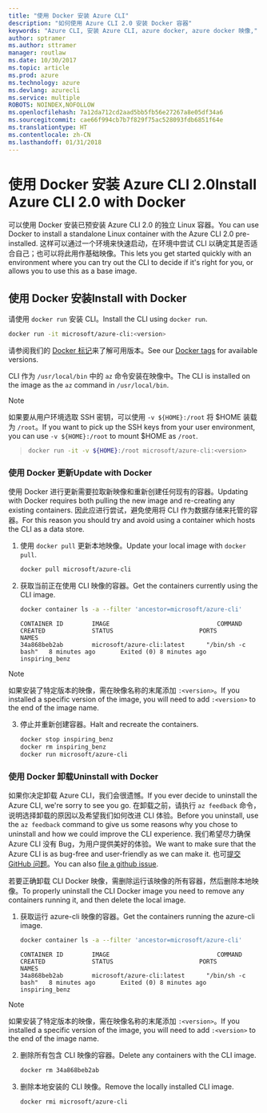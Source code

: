 ```yaml
---
title: "使用 Docker 安装 Azure CLI"
description: "如何使用 Azure CLI 2.0 安装 Docker 容器"
keywords: "Azure CLI, 安装 Azure CLI, azure docker, azure docker 映像,"
author: sptramer
ms.author: sttramer
manager: routlaw
ms.date: 10/30/2017
ms.topic: article
ms.prod: azure
ms.technology: azure
ms.devlang: azurecli
ms.service: multiple
ROBOTS: NOINDEX,NOFOLLOW
ms.openlocfilehash: 7a12da712cd2aad5bb5fb56e27267a8e05df34a6
ms.sourcegitcommit: cae66f994cb7b7f829f75ac528093fdb6851f64e
ms.translationtype: HT
ms.contentlocale: zh-CN
ms.lasthandoff: 01/31/2018
---
```

# <a name="install-azure-cli-20-with-docker"></a><span data-ttu-id="d188d-104">使用 Docker 安装 Azure CLI 2.0</span><span class="sxs-lookup"><span data-stu-id="d188d-104">Install Azure CLI 2.0 with Docker</span></span>

<span data-ttu-id="d188d-105">可以使用 Docker 安装已预安装 Azure CLI 2.0 的独立 Linux 容器。</span><span class="sxs-lookup"><span data-stu-id="d188d-105">You can use Docker to install a standalone Linux container with the Azure CLI 2.0 pre-installed.</span></span> <span data-ttu-id="d188d-106">这样可以通过一个环境来快速启动，在环境中尝试 CLI 以确定其是否适合自己；也可以将此用作基础映像。</span><span class="sxs-lookup"><span data-stu-id="d188d-106">This lets you get started quickly with an environment where you can try out the CLI to decide if it's right for you, or allows you to use this as a base image.</span></span>

## <a name="install-with-docker"></a><span data-ttu-id="d188d-107">使用 Docker 安装</span><span class="sxs-lookup"><span data-stu-id="d188d-107">Install with Docker</span></span>

<span data-ttu-id="d188d-108">请使用 `docker run` 安装 CLI。</span><span class="sxs-lookup"><span data-stu-id="d188d-108">Install the CLI using `docker run`.</span></span>

   ```bash
   docker run -it microsoft/azure-cli:<version>
   ```

<span data-ttu-id="d188d-109">请参阅我们的 [Docker 标记](https://hub.docker.com/r/microsoft/azure-cli/tags/)来了解可用版本。</span><span class="sxs-lookup"><span data-stu-id="d188d-109">See our [Docker tags](https://hub.docker.com/r/microsoft/azure-cli/tags/) for available versions.</span></span>

<span data-ttu-id="d188d-110">CLI 作为 `/usr/local/bin` 中的 `az` 命令安装在映像中。</span><span class="sxs-lookup"><span data-stu-id="d188d-110">The CLI is installed on the image as the `az` command in `/usr/local/bin`.</span></span>

> [!NOTE]
> <span data-ttu-id="d188d-111">如果要从用户环境选取 SSH 密钥，可以使用 `-v ${HOME}:/root` 将 $HOME 装载为 `/root`。</span><span class="sxs-lookup"><span data-stu-id="d188d-111">If you want to pick up the SSH keys from your user environment, you can use `-v ${HOME}:/root` to mount $HOME as `/root`.</span></span>

> ```bash
> docker run -it -v ${HOME}:/root microsoft/azure-cli:<version>
> ```

### <a name="update-with-docker"></a><span data-ttu-id="d188d-112">使用 Docker 更新</span><span class="sxs-lookup"><span data-stu-id="d188d-112">Update with Docker</span></span>

<span data-ttu-id="d188d-113">使用 Docker 进行更新需要拉取新映像和重新创建任何现有的容器。</span><span class="sxs-lookup"><span data-stu-id="d188d-113">Updating with Docker requires both pulling the new image and re-creating any existing containers.</span></span> <span data-ttu-id="d188d-114">因此应进行尝试，避免使用将 CLI 作为数据存储来托管的容器。</span><span class="sxs-lookup"><span data-stu-id="d188d-114">For this reason you should try and avoid using a container which hosts the CLI as a data store.</span></span>

1. <span data-ttu-id="d188d-115">使用 `docker pull` 更新本地映像。</span><span class="sxs-lookup"><span data-stu-id="d188d-115">Update your local image with `docker pull`.</span></span>

   ```bash
   docker pull microsoft/azure-cli
   ```

2. <span data-ttu-id="d188d-116">获取当前正在使用 CLI 映像的容器。</span><span class="sxs-lookup"><span data-stu-id="d188d-116">Get the containers currently using the CLI image.</span></span>

   ```bash
   docker container ls -a --filter 'ancestor=microsoft/azure-cli'
   ```

   ```output
   CONTAINER ID        IMAGE                              COMMAND             CREATED             STATUS                        PORTS               NAMES
   34a868beb2ab        microsoft/azure-cli:latest      "/bin/sh -c bash"   8 minutes ago       Exited (0) 8 minutes ago                       inspiring_benz
   ```

  > [!NOTE]
  > <span data-ttu-id="d188d-117">如果安装了特定版本的映像，需在映像名称的末尾添加 `:<version>`。</span><span class="sxs-lookup"><span data-stu-id="d188d-117">If you installed a specific version of the image, you will need to add `:<version>` to the end of the image name.</span></span>

3. <span data-ttu-id="d188d-118">停止并重新创建容器。</span><span class="sxs-lookup"><span data-stu-id="d188d-118">Halt and recreate the containers.</span></span>

   ```bash
   docker stop inspiring_benz
   docker rm inspiring_benz
   docker run microsoft/azure-cli
   ```

### <a name="uninstall-with-docker"></a><span data-ttu-id="d188d-119">使用 Docker 卸载</span><span class="sxs-lookup"><span data-stu-id="d188d-119">Uninstall with Docker</span></span>

<span data-ttu-id="d188d-120">如果你决定卸载 Azure CLI，我们会很遗憾。</span><span class="sxs-lookup"><span data-stu-id="d188d-120">If you ever decide to uninstall the Azure CLI, we're sorry to see you go.</span></span> <span data-ttu-id="d188d-121">在卸载之前，请执行 `az feedback` 命令，说明选择卸载的原因以及希望我们如何改进 CLI 体验。</span><span class="sxs-lookup"><span data-stu-id="d188d-121">Before you uninstall, use the `az feedback` command to give us some reasons why you chose to uninstall and how we could improve the CLI experience.</span></span> <span data-ttu-id="d188d-122">我们希望尽力确保 Azure CLI 没有 Bug，为用户提供美好的体验。</span><span class="sxs-lookup"><span data-stu-id="d188d-122">We want to make sure that the Azure CLI is as bug-free and user-friendly as we can make it.</span></span> <span data-ttu-id="d188d-123">也可[提交 GitHub 问题](https://github.com/Azure/azure-cli/issues)。</span><span class="sxs-lookup"><span data-stu-id="d188d-123">You can also [file a github issue](https://github.com/Azure/azure-cli/issues).</span></span>

<span data-ttu-id="d188d-124">若要正确卸载 CLI Docker 映像，需删除运行该映像的所有容器，然后删除本地映像。</span><span class="sxs-lookup"><span data-stu-id="d188d-124">To properly uninstall the CLI Docker image you need to remove any containers running it, and then delete the local image.</span></span>

1. <span data-ttu-id="d188d-125">获取运行 azure-cli 映像的容器。</span><span class="sxs-lookup"><span data-stu-id="d188d-125">Get the containers running the azure-cli image.</span></span>

   ```bash
   docker container ls -a --filter 'ancestor=microsoft/azure-cli'
   ```

   ```output
   CONTAINER ID        IMAGE                              COMMAND             CREATED             STATUS                        PORTS               NAMES
   34a868beb2ab        microsoft/azure-cli:latest      "/bin/sh -c bash"   8 minutes ago       Exited (0) 8 minutes ago                       inspiring_benz
   ```
  > [!NOTE]
  > <span data-ttu-id="d188d-126">如果安装了特定版本的映像，需在映像名称的末尾添加 `:<version>`。</span><span class="sxs-lookup"><span data-stu-id="d188d-126">If you installed a specific version of the image, you will need to add `:<version>` to the end of the image name.</span></span>

2. <span data-ttu-id="d188d-127">删除所有包含 CLI 映像的容器。</span><span class="sxs-lookup"><span data-stu-id="d188d-127">Delete any containers with the CLI image.</span></span>

   ```bash
   docker rm 34a868beb2ab
   ```

3. <span data-ttu-id="d188d-128">删除本地安装的 CLI 映像。</span><span class="sxs-lookup"><span data-stu-id="d188d-128">Remove the locally installed CLI image.</span></span>

   ```bash
   docker rmi microsoft/azure-cli
   ```

